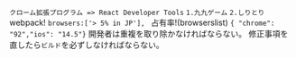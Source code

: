 `クローム拡張プログラム => React Developer Tools`
`1.九九ゲーム`
`2.しりとり`
webpack!
`browsers:['> 5% in JP'], ` 占有率!(browserslist)
`{ "chrome": "92","ios": "14.5"}`
開発者は重複を取り除かなければならない。
修正事項を直したら`ビルド`を必ずしなければならない。